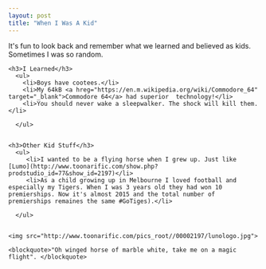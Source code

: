```yaml
---
layout: post
title: "When I Was A Kid"
---
```

<section>

 <p>It's fun to look back and remember what we learned and believed as kids. Sometimes I was so random.</p>

    <h3>I Learned</h3>
      <ul>
        <li>Boys have cootees.</li>
        <li>My 64kB <a hreg="https://en.m.wikipedia.org/wiki/Commodore_64" target="_blank">Commodore 64</a> had superior  technology!</li>
        <li>You should never wake a sleepwalker. The shock will kill them.</li>

      </ul>


    <h3>Other Kid Stuff</h3>
      <ul>
         <li>I wanted to be a flying horse when I grew up. Just like [Lumo](http://www.toonarific.com/show.php?prodstudio_id=77&show_id=2197)</li>
         <li>As a child growing up in Melbourne I loved football and especially my Tigers. When I was 3 years old they had won 10 premierships. Now it's almost 2015 and the total number of premierships remaines the same #GoTiges).</li>

      </ul>


    <img src="http://www.toonarific.com/pics_root//00002197/lunologo.jpg">

    <blockquote>"Oh winged horse of marble white, take me on a magic flight". </blockquote>

</section>
